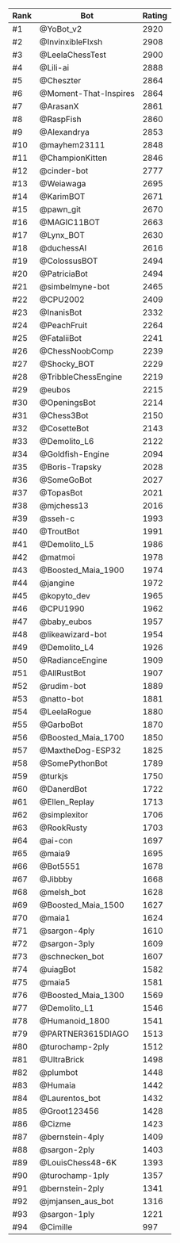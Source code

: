 Rank|Bot|Rating
---|---|---
#1|@YoBot_v2|2920
#2|@InvinxibleFlxsh|2908
#3|@LeelaChessTest|2900
#4|@Lili-ai|2888
#5|@Cheszter|2864
#6|@Moment-That-Inspires|2864
#7|@ArasanX|2861
#8|@RaspFish|2860
#9|@Alexandrya|2853
#10|@mayhem23111|2848
#11|@ChampionKitten|2846
#12|@cinder-bot|2777
#13|@Weiawaga|2695
#14|@KarimBOT|2671
#15|@pawn_git|2670
#16|@MAGIC11BOT|2663
#17|@Lynx_BOT|2630
#18|@duchessAI|2616
#19|@ColossusBOT|2494
#20|@PatriciaBot|2494
#21|@simbelmyne-bot|2465
#22|@CPU2002|2409
#23|@InanisBot|2332
#24|@PeachFruit|2264
#25|@FataliiBot|2241
#26|@ChessNoobComp|2239
#27|@Shocky_BOT|2229
#28|@TribbleChessEngine|2219
#29|@eubos|2215
#30|@OpeningsBot|2214
#31|@Chess3Bot|2150
#32|@CosetteBot|2143
#33|@Demolito_L6|2122
#34|@Goldfish-Engine|2094
#35|@Boris-Trapsky|2028
#36|@SomeGoBot|2027
#37|@TopasBot|2021
#38|@mjchess13|2016
#39|@sseh-c|1993
#40|@TroutBot|1991
#41|@Demolito_L5|1986
#42|@matmoi|1978
#43|@Boosted_Maia_1900|1974
#44|@jangine|1972
#45|@kopyto_dev|1965
#46|@CPU1990|1962
#47|@baby_eubos|1957
#48|@likeawizard-bot|1954
#49|@Demolito_L4|1926
#50|@RadianceEngine|1909
#51|@AllRustBot|1907
#52|@rudim-bot|1889
#53|@natto-bot|1881
#54|@LeelaRogue|1880
#55|@GarboBot|1870
#56|@Boosted_Maia_1700|1850
#57|@MaxtheDog-ESP32|1825
#58|@SomePythonBot|1789
#59|@turkjs|1750
#60|@DanerdBot|1722
#61|@Ellen_Replay|1713
#62|@simplexitor|1706
#63|@RookRusty|1703
#64|@ai-con|1697
#65|@maia9|1695
#66|@Bot5551|1678
#67|@Jibbby|1668
#68|@melsh_bot|1628
#69|@Boosted_Maia_1500|1627
#70|@maia1|1624
#71|@sargon-4ply|1610
#72|@sargon-3ply|1609
#73|@schnecken_bot|1607
#74|@uiagBot|1582
#75|@maia5|1581
#76|@Boosted_Maia_1300|1569
#77|@Demolito_L1|1546
#78|@Humanoid_1800|1541
#79|@PARTNER3615DIAGO|1513
#80|@turochamp-2ply|1512
#81|@UltraBrick|1498
#82|@plumbot|1448
#83|@Humaia|1442
#84|@Laurentos_bot|1432
#85|@Groot123456|1428
#86|@Cizme|1423
#87|@bernstein-4ply|1409
#88|@sargon-2ply|1403
#89|@LouisChess48-6K|1393
#90|@turochamp-1ply|1357
#91|@bernstein-2ply|1341
#92|@jmjansen_aus_bot|1316
#93|@sargon-1ply|1221
#94|@Cimille|997
